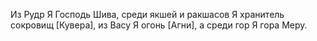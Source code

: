 Из Рудр Я Господь Шива, среди якшей и ракшасов Я хранитель сокровищ [Кувера], из Васу Я огонь [Агни], а среди гор Я гора Меру.